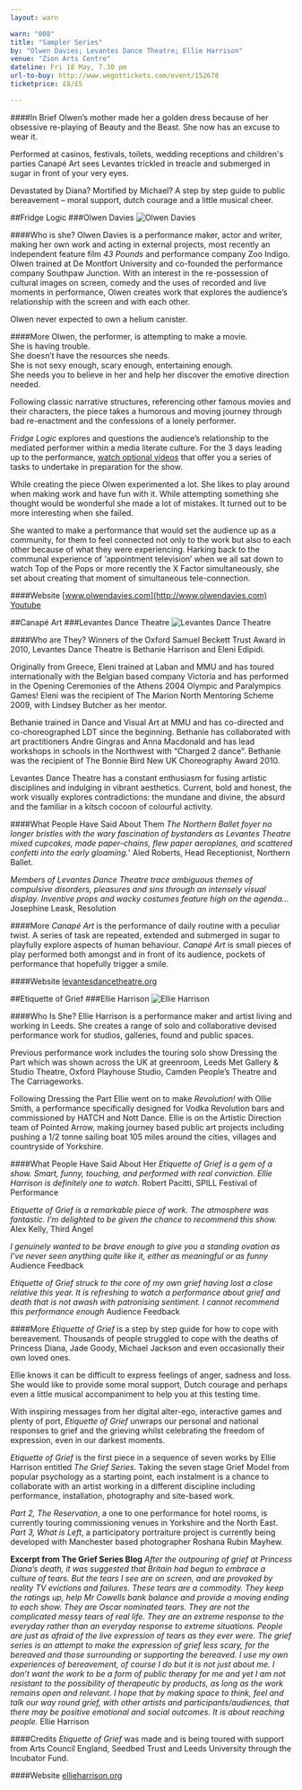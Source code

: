 ```yaml
---
layout: warn

warn: "008"
title: "Sampler Series"
by: "Olwen Davies; Levantes Dance Theatre; Ellie Harrison"
venue: "Zion Arts Centre"
dateline: Fri 18 May, 7.30 pm
url-to-buy: http://www.wegottickets.com/event/152678
ticketprice: £8/£5

---
```

####In Brief
Olwen’s mother made her a golden dress because of her obsessive re-playing of Beauty and the Beast. She now has an excuse to wear it.  

Performed at casinos, festivals, toilets, wedding receptions and children's parties Canapé Art sees Levantes trickled in treacle and submerged in sugar in front of your very eyes.

Devastated by Diana? Mortified by Michael? A step by step guide to public bereavement – moral support, dutch courage and a little musical cheer. 


##Fridge Logic
###Olwen Davies
![Olwen Davies](w8olwen.jpg)

####Who is she?
Olwen Davies is a performance maker, actor and writer, making her own work and acting in external projects, most recently an independent feature film *43 Pounds* and performance company Zoo Indigo. Olwen trained at De Montfort University and co-founded the performance company Southpaw Junction. With an interest in the re-possession of cultural images on screen, comedy and the uses of recorded and live moments in performance, Olwen creates work that explores the audience’s relationship with the screen and with each other.

Olwen never expected to own a helium canister. 

####More
Olwen, the performer, is attempting to make a movie.    
She is having trouble.     
She doesn’t have the resources she needs.     
She is not sexy enough, scary enough, entertaining enough.     
She needs you to believe in her and help her discover the emotive direction needed.    

Following classic narrative structures, referencing other famous movies and their characters, the piece takes a humorous and moving journey through bad re-enactment and the confessions of a lonely performer.

*Fridge Logic* explores and questions the audience’s relationship to the mediated performer within a media literate culture. For the 3 days leading up to the performance, [watch optional videos](http://www.youtube.com/user/FridgeLogic) that offer you a series of tasks to undertake in preparation for the show.

While creating the piece Olwen experimented a lot. She likes to play around when making work and have fun with it. While attempting something she thought would be wonderful she made a lot of mistakes. It turned out to be more interesting when she failed. 

She wanted to make a performance that would set the audience up as a community, for them to feel connected not only to the work but also to each other because of what they were experiencing. Harking back to the communal experience of ‘appointment television’ when we all sat down to watch Top of the Pops or more recently the X Factor simultaneously, she set about creating that moment of simultaneous tele-connection.

####Website
[www.olwendavies.com](http://www.olwendavies.com)    
[Youtube](http://www.youtube.com/user/FridgeLogic)    

##Canapé Art
###Levantes Dance Theatre
![Levantes Dance Theatre](w8ldt.jpg)

####Who are They?
Winners of the Oxford Samuel Beckett Trust Award in 2010, Levantes Dance Theatre is Bethanie Harrison and Eleni Edipidi.

Originally from Greece, Eleni trained at Laban and MMU and has toured internationally with the Belgian based company Victoria and has performed in the Opening Ceremonies of the Athens 2004 Olympic and Paralympics Games! Eleni was the recipient of The Marion North Mentoring Scheme 2009, with Lindsey Butcher as her mentor.

Bethanie trained in Dance and Visual Art at MMU and has co-directed and co-choreographed LDT since the beginning. Bethanie has collaborated with art practitioners Andre Gingras and Anna Macdonald and has lead workshops in schools in the Northwest with “Charged 2 dance”. Bethanie was the recipient of The Bonnie Bird New UK Choreography Award 2010.

Levantes Dance Theatre has a constant enthusiasm for fusing artistic disciplines and indulging in vibrant aesthetics. Current, bold and honest, the work visually explores contradictions: the mundane and divine, the absurd and the familiar in a kitsch cocoon of colourful activity.

####What People Have Said About Them
*The Northern Ballet foyer no longer bristles with the wary fascination of bystanders as Levantes Theatre mixed cupcakes, made paper-chains, flew paper aeroplanes, and scattered confetti into the early gloaming.*' Aled Roberts, Head Receptionist, Northern Ballet.

*Members of Levantes Dance Theatre trace ambiguous themes of compulsive disorders, pleasures and sins through an intensely visual display. Inventive props and wacky costumes feature high on the agenda…* Josephine Leask, Resolution 

####More
*Canapé Art* is the performance of daily routine with a peculiar twist. A series of task are repeated, extended and submerged in sugar to playfully explore aspects of human behaviour.
*Canapé Art* is small pieces of play performed both amongst and in front of its audience, pockets of performance that hopefully trigger a smile.

####Website
[levantesdancetheatre.org](http://www.levantesdancetheatre.org)        

##Etiquette of Grief
###Ellie Harrison
![Ellie Harrison](w8ellie.jpg)

####Who Is She?
Ellie Harrison is a performance maker and artist living and working in Leeds.
She creates a range of solo and collaborative devised performance work for studios, galleries, found and public spaces.

Previous performance work includes the touring solo show Dressing the Part which was shown across the UK at greenroom, Leeds Met Gallery & Studio Theatre, Oxford Playhouse Studio, Camden Peopleʼs Theatre and The Carriageworks.
 
Following Dressing the Part Ellie went on to make *Revolution!* with Ollie Smith, a performance specifically designed for Vodka Revolution bars and commissioned by HATCH and Nott Dance.  Ellie is on the Artistic Direction team of Pointed Arrow, making journey based public art projects including pushing a 1/2 tonne sailing boat 105 miles around the cities, villages and countryside of Yorkshire. 

####What People Have Said About Her
*Etiquette of Grief is a gem of a show. Smart, funny, touching, and performed with real conviction. Ellie Harrison is definitely one to watch.*   Robert Pacitti, SPILL Festival of Performance

*Etiquette of Grief is a remarkable piece of work. The atmosphere was fantastic. Iʼm delighted to be given the chance to recommend this show.*   Alex Kelly, Third Angel

*I genuinely wanted to be brave enough to give you a standing ovation as I've never seen anything quite like it, either as meaningful or as funny*  Audience Feedback

*Etiquette of Grief struck to the core of my own grief having lost a close relative this year. It is refreshing to watch a performance about grief and death that is not awash with patronising sentiment. I cannot recommend this performance enough*  Audience Feedback

####More
*Etiquette of Grief* is a step by step guide for how to cope with bereavement. Thousands of people struggled to cope with the deaths of Princess Diana, Jade Goody, Michael Jackson and even occasionally their own loved ones. 

Ellie knows it can be difficult to express feelings of anger, sadness and loss. She would like to provide some moral support, Dutch courage and perhaps even a little musical accompaniment to help you at this testing time.

With inspiring messages from her digital alter-ego, interactive games and plenty of port, *Etiquette of Grief* unwraps our personal and national responses to grief and the grieving whilst celebrating the freedom of expression, even in our darkest moments.

*Etiquette of Grief* is the first piece in a sequence of seven works by Ellie Harrison entitled *The Grief Series*. Taking the seven stage Grief Model from popular psychology as a starting point, each instalment is a chance to collaborate with an artist working in a different discipline including performance, installation, photography and site-based work.

*Part 2, The Reservation*, a one to one performance for hotel rooms, is currently touring commissioning venues in Yorkshire and the North East. *Part 3, What is Left*, a participatory portraiture project is currently being developed with Manchester based photographer Roshana Rubin Mayhew.

**Excerpt from The Grief Series Blog**
*After the outpouring of grief at Princess Dianaʼs death, it was suggested that Britain had begun to embrace a culture of tears. But the tears I see are on screen, and are provoked by reality TV evictions and failures. These tears are a commodity. They keep the ratings up, help Mr Cowells bank balance and provide a moving ending to each show. They are Oscar nominated tears. They are not the complicated messy tears of real life. They are an extreme response to the everyday rather than an everyday response to extreme situations. People are just as afraid of the live expression of tears as they ever were. The grief series is an attempt to make the expression of grief less scary, for the bereaved and those surrounding or supporting the bereaved. I use my own experiences of bereavement, of course I do but it is not just about me. I donʼt want the work to be a form of public therapy for me and yet I am not resistant to the possibility of therapeutic by products, as long as the work remains open and relevant. I hope that by making space to think, feel and talk our way round grief, with other artists and participants/audiences, that there may be positive emotional and social outcomes. It is about reaching people.*   Ellie Harrison

####Credits
*Etiquette of Grief* was made and is being toured with support from Arts Council England, Seedbed Trust and Leeds University through the Incubator Fund.

####Website
[ellieharrison.org](http://www.ellieharrison.org/)


